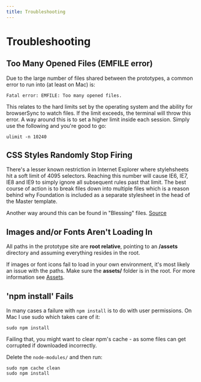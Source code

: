 ```yaml
---
title: Troubleshooting
---
```


# Troubleshooting

## Too Many Opened Files (EMFILE error)

Due to the large number of files shared between the prototypes, a common error to run into (at least on Mac) is:

```shell
Fatal error: EMFILE: Too many opened files.
```

This relates to the hard limits set by the operating system and the ability for browserSync to watch files. If the limit exceeds, the terminal will throw this error. A way around this is to set a higher limit inside each session. Simply use the following and you're good to go:

```shell
ulimit -n 10240
```

## CSS Styles Randomly Stop Firing

There's a lesser known restriction in Internet Explorer where stylehsheets hit a soft limit of 4095 selectors. Reaching this number will cause IE6, IE7, IE8 and IE9 to simply ignore all subsequent rules past that limit. The best course of action is to break files down into multiple files which is a reason behind why Foundation is included as a separate stylesheet in the head of the Master template.

Another way around this can be found in "Blessing" files. [Source](http://blesscss.com)

## Images and/or Fonts Aren't Loading In

All paths in the prototype site are **root relative**, pointing to an **/assets** directory and assuming everything resides in the root.

If images or font icons fail to load in your own environment, it's most likely an issue with the paths. Make sure the **assets/** folder is in the root. For more information see [Assets](/docs/basics/assets/).

## 'npm install' Fails

In many cases a failure with `npm install` is to do with user permissions. On Mac I use sudo which takes care of it:

```
sudo npm install
```

Failing that, you might want to clear npm's cache - as some files can get corrupted if downloaded incorrectly.

Delete the `node-modules/` and then run:

```
sudo npm cache clean
sudo npm install
```

<!-- # # IE8 compatibility and hitting the hard limit -->
